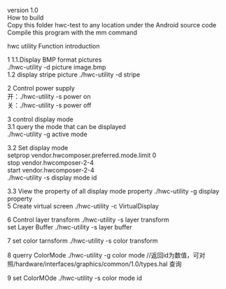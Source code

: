version 1.0                                                                                                                                                             
How to build                                                                                                                                                           
Copy this folder hwc-test to any location                                                                                                 under the Android source code
Compile this program with the mm command

hwc utility Function introduction                                                                                                                                       

1
1.1.Display BMP format pictures                                                                                                                                           
./hwc-utility -d picture image.bmp                                                                                                       
1.2 display stripe picture
./hwc-utility -d stripe

2 Control power supply                                                                                                                                                 
开：./hwc-utility -s power on                                                                                                             
关：./hwc-utility -s power off


3 control display mode                                                                                                                                                 
 3.1 query the mode that can be displayed                                                                                          
 ./hwc-utility -g active mode
 
 3.2 Set display mode  
setprop vendor.hwcomposer.preferred.mode.limit  0                                                                                         
stop vendor.hwcomposer-2-4                                                                                                               
start vendor.hwcomposer-2-4                                                                                                               
./hwc-utility -s display mode id

 3.3 View the property of all display mode property                                                                                        ./hwc-utility -g display property                                                                                                                                                                                                                 
5 Create virtual screen
./hwc-utility -c VirtualDisplay

6 Control layer transform
./hwc-utility -s layer transform                                                                                                         
set Layer Buffer
./hwc-utility -s layer buffer

7 set color tarnsform
./hwc-utility -s color transform

8  querry ColorMode
./hwc-utility -g color mode //返回id为数值，可对照/hardware/interfaces/graphics/common/1.0/types.hal 查询

9 set ColorMOde
./hwc-utility -s color mode id
 
